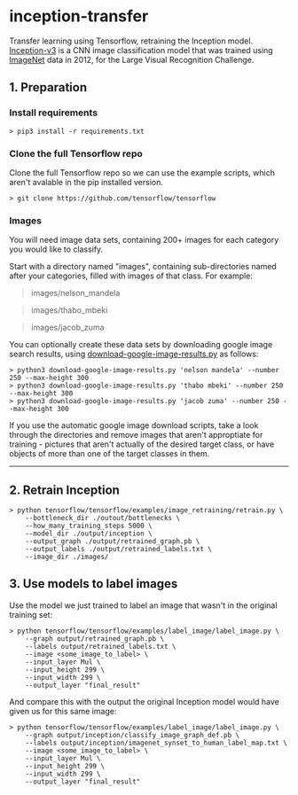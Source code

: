 # inception-transfer
Transfer learning using Tensorflow, retraining the Inception model. [Inception-v3](https://arxiv.org/abs/1512.00567) is a CNN image classification model that was trained using [ImageNet](http://image-net.org/) data in 2012, for the Large Visual Recognition Challenge. 

## 1. Preparation

### Install requirements

```
> pip3 install -r requirements.txt
```

### Clone the full Tensorflow repo

Clone the full Tensorflow repo so we can use the example scripts, which aren't avalable in the pip installed version.

```
> git clone https://github.com/tensorflow/tensorflow
```

### Images

You will need image data sets, containing 200+ images for each category you would like to classify.

Start with a directory named "images", containing sub-directories named after your categories, filled with images of that class. For example:

> images/nelson_mandela

> images/thabo_mbeki

> images/jacob_zuma
  
You can optionally create these data sets by downloading google image search results, using [download-google-image-results.py](download-google-image-results.py) as follows:

```
> python3 download-google-image-results.py 'nelson mandela' --number 250 --max-height 300
> python3 download-google-image-results.py 'thabo mbeki' --number 250 --max-height 300
> python3 download-google-image-results.py 'jacob zuma' --number 250 --max-height 300
```

If you use the automatic google image download scripts, take a look through the directories and remove images that aren't approptiate for training - pictures that aren't actually of the desired target class, or have objects of more than one of the target classes in them.

---

## 2. Retrain Inception

```
> python tensorflow/tensorflow/examples/image_retraining/retrain.py \
    --bottleneck_dir ./outout/bottlenecks \
    --how_many_training_steps 5000 \
    --model_dir ./output/inception \
    --output_graph ./output/retrained_graph.pb \
    --output_labels ./output/retrained_labels.txt \
    --image_dir ./images/
```

## 3. Use models to label images

Use the model we just trained to label an image that wasn't in the original training set:

```
> python tensorflow/tensorflow/examples/label_image/label_image.py \
    --graph output/retrained_graph.pb \
    --labels output/retrained_labels.txt \
    --image <some_image_to_label> \
    --input_layer Mul \
    --input_height 299 \
    --input_width 299 \
    --output_layer "final_result"
```

And compare this with the output the original Inception model would have given us for this same image:

```
> python tensorflow/tensorflow/examples/label_image/label_image.py \
    --graph output/inception/classify_image_graph_def.pb \
    --labels output/inception/imagenet_synset_to_human_label_map.txt \
    --image <some_image_to_label> \
    --input_layer Mul \
    --input_height 299 \
    --input_width 299 \
    --output_layer "final_result"
```








